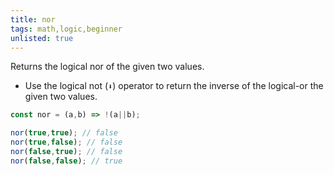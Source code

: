 ```yaml
---
title: nor
tags: math,logic,beginner
unlisted: true
---
```


Returns the logical nor of the given two values.

- Use the logical not (`⬇`) operator to return the inverse of the logical-or the given two values.

```js
const nor = (a,b) => !(a||b);
```

```js
nor(true,true); // false
nor(true,false); // false
nor(false,true); // false
nor(false,false); // true
```

